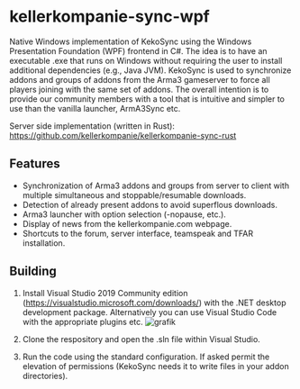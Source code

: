 # kellerkompanie-sync-wpf
Native Windows implementation of KekoSync using the Windows Presentation Foundation (WPF) frontend in C#. The idea is to have an executable .exe that runs on Windows without requiring the user to install additional dependencies (e.g., Java JVM). KekoSync is used to synchronize addons and groups of addons from the Arma3 gameserver to force all players joining with the same set of addons. The overall intention is to provide our community members with a tool that is intuitive and simpler to use than the vanilla launcher, ArmA3Sync etc.

Server side implementation (written in Rust): https://github.com/kellerkompanie/kellerkompanie-sync-rust

## Features
* Synchronization of Arma3 addons and groups from server to client with multiple simultaneous and stoppable/resumable downloads.
* Detection of already present addons to avoid superflous downloads.
* Arma3 launcher with option selection (-nopause, etc.).
* Display of news from the kellerkompanie.com webpage.
* Shortcuts to the forum, server interface, teamspeak and TFAR installation.

## Building
1. Install Visual Studio 2019 Community edition (https://visualstudio.microsoft.com/downloads/) with the .NET desktop development package. Alternatively you can use Visual Studio Code with the appropriate plugins etc.
  ![grafik](https://user-images.githubusercontent.com/23381725/123174357-47c61b80-d480-11eb-954e-9615b5a7e9c8.png)


2. Clone the respository and open the .sln file within Visual Studio.
3. Run the code using the standard configuration. If asked permit the elevation of permissions (KekoSync needs it to write files in your addon directories).
